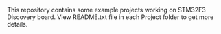 This repository contains some example projects working on STM32F3 Discovery board.
View README.txt file in each Project folder to get more details.

